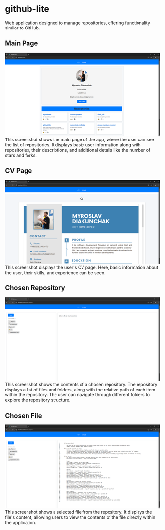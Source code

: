 # github-lite
Web application designed to manage repositories, offering functionality similar to GitHub.


## Main Page

![Main Page](images/main-page.png)
This screenshot shows the main page of the app, where the user can see the list of repositories. It displays basic user information along with repositories, their descriptions, and additional details like the number of stars and forks.

## CV Page

![CV Page](images/cv-page.png)
This screenshot displays the user's CV page. Here, basic information about the user, their skills, and experience can be seen.

## Chosen Repository

![Chosen Repo](images/chosen-repo.png)
This screenshot shows the contents of a chosen repository. The repository displays a list of files and folders, along with the relative path of each item within the repository. The user can navigate through different folders to explore the repository structure.

## Chosen File

![Chosen File](images/chosen-file.png)
This screenshot shows a selected file from the repository. It displays the file's content, allowing users to view the contents of the file directly within the application.
